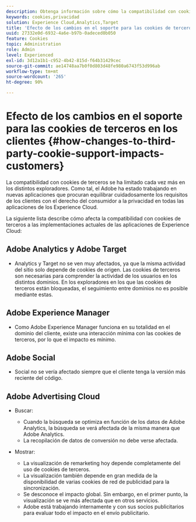```yaml
---
description: Obtenga información sobre cómo la compatibilidad con cookies de terceros se ha limitado cada vez más en los distintos exploradores.
keywords: cookies,privacidad
solution: Experience Cloud,Analytics,Target
title: 'Efecto de los cambios en el soporte para las cookies de terceros en los clientes '
uuid: 27332e0d-6932-4a6e-b97b-0adeced0b050
feature: Cookies
topic: Administration
role: Admin
level: Experienced
exl-id: 3d12a1b1-c952-4b42-815d-f64b31429cec
source-git-commit: ae14748aa7b0f0d803d48fe980a6743f53d996ab
workflow-type: tm+mt
source-wordcount: '265'
ht-degree: 90%

---
```


# Efecto de los cambios en el soporte para las cookies de terceros en los clientes {#how-changes-to-third-party-cookie-support-impacts-customers}

La compatibilidad con cookies de terceros se ha limitado cada vez más en los distintos exploradores. Como tal, el Adobe ha estado trabajando en nuevas aplicaciones que procuran equilibrar cuidadosamente los requisitos de los clientes con el derecho del consumidor a la privacidad en todas las aplicaciones de los Experience Cloud.

La siguiente lista describe cómo afecta la compatibilidad con cookies de terceros a las implementaciones actuales de las aplicaciones de Experience Cloud:

## Adobe Analytics y Adobe Target

* Analytics y Target no se ven muy afectados, ya que la misma actividad del sitio solo depende de cookies de origen. Las cookies de terceros son necesarias para comprender la actividad de los usuarios en los distintos dominios. En los exploradores en los que las cookies de terceros están bloqueadas, el seguimiento entre dominios no es posible mediante estas.

## Adobe Experience Manager

* Como Adobe Experience Manager funciona en su totalidad en el dominio del cliente, existe una interacción mínima con las cookies de terceros, por lo que el impacto es mínimo.

## Adobe Social

* Social no se vería afectado siempre que el cliente tenga la versión más reciente del código.

## Adobe Advertising Cloud

* Buscar:

   * Cuando la búsqueda se optimiza en función de los datos de Adobe Analytics, la búsqueda se verá afectada de la misma manera que Adobe Analytics.
   * La recopilación de datos de conversión no debe verse afectada.

* Mostrar:

   * La visualización de remarketing hoy depende completamente del uso de cookies de terceros.
   * La visualización también depende en gran medida de la disponibilidad de varias cookies de red de publicidad para la sincronización.
   * Se desconoce el impacto global. Sin embargo, en el primer punto, la visualización se ve más afectada que en otros servicios.
   * Adobe está trabajando internamente y con sus socios publicitarios para evaluar todo el impacto en el envío publicitario.
